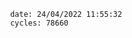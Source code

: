 

                date: 24/04/2022 11:55:32
                cycles: 78660

                         